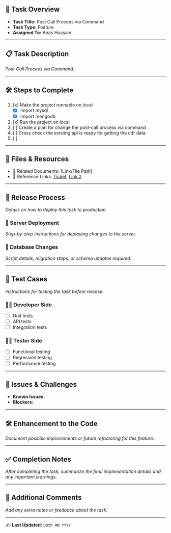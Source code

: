 ## 📌 Task Overview
- **Task Title:** Post Call Procees via Command
- **Task Type:** Feature
- **Assigned To:** Anas Hussain

---

## 📋 Task Description
_Post Call Procees via Command._

---

## 🛠 Steps to Complete
1. [x] Make the project runnable on local
	- [x] Import mysql
	- [x] Import mongodb
2. [x] Run the project on local
3. [ ] Create a plan for change the post-call process via command
4. [ ] Cross check the existing api is ready for getting the cdr data
5. [ ] 

---

## 📂 Files & Resources
- 📄 Related Documents: [Link/File Path]  
- 🔗 Reference Links: [Ticket](https://waybeo.atlassian.net/browse/EB-11824), [Link 2](#)  

---

## 🚀 Release Process
_Details on how to deploy this task to production._

### 🔹 Server Deployment
_Step-by-step instructions for deploying changes to the server._  

### 🔹 Database Changes
_Script details, migration steps, or schema updates required._

---

## 🧪 Test Cases
_Instructions for testing the task before release._

### 👨‍💻 Developer Side
- [ ] Unit tests  
- [ ] API tests  
- [ ] Integration tests  

### 🧑‍🔬 Tester Side
- [ ] Functional testing  
- [ ] Regression testing  
- [ ] Performance testing  

---

## 🐞 Issues & Challenges
- **Known Issues:**  
- **Blockers:**  

---

## 🛠 Enhancement to the Code
_Document possible improvements or future refactoring for this feature._

---

## ✅ Completion Notes
_After completing the task, summarize the final implementation details and any important learnings._

---

## 📢 Additional Comments
_Add any extra notes or feedback about the task._

---

✍️ **Last Updated:** `DDth MM YYYY`
